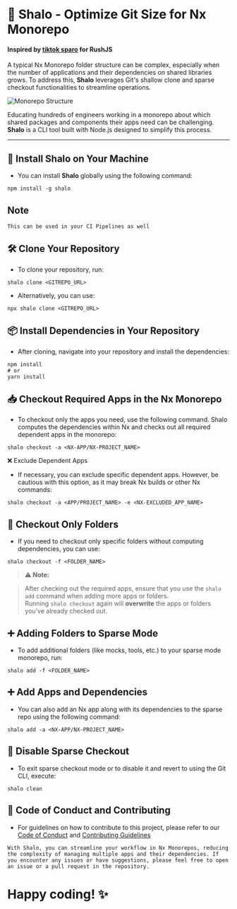 # 🎉 Shalo - Optimize Git Size for Nx Monorepo

#### Inspired by [tiktok sparo](https://github.com/tiktok/sparo) for RushJS

A typical Nx Monorepo folder structure can be complex, especially when the number of applications and their dependencies on shared libraries grows. To address this, **Shalo** leverages Git's shallow clone and sparse checkout functionalities to streamline operations.

![Monorepo Structure](https://github.com/user-attachments/assets/70887c17-fd06-45ac-bf7b-e616db105634)

Educating hundreds of engineers working in a monorepo about which shared packages and components their apps need can be challenging. **Shalo** is a CLI tool built with Node.js designed to simplify this process.

---

## 🚀 Install Shalo on Your Machine

- You can install **Shalo** globally using the following command:

```
npm install -g shalo
```

## Note
`This can be used in your CI Pipelines as well`

## 🛠️ Clone Your Repository

- To clone your repository, run:
```
shalo clone <GITREPO_URL>
```

- Alternatively, you can use:
```
npx shalo clone <GITREPO_URL>
```

## 📦 Install Dependencies in Your Repository

- After cloning, navigate into your repository and install the dependencies:
```
npm install
# or
yarn install
```

## 📥 Checkout Required Apps in the Nx Monorepo

- To checkout only the apps you need, use the following command. Shalo computes the dependencies within Nx and checks out all required dependent apps in the monorepo:
```
shalo checkout -a <NX-APP/NX-PROJECT_NAME>
```

❌ Exclude Dependent Apps
- If necessary, you can exclude specific dependent apps. However, be cautious with this option, as it may break Nx builds or other Nx commands:
```
shalo checkout -a <APP/PROJECT_NAME> -e <NX-EXCLUDED_APP_NAME>
```

## 📂 Checkout Only Folders

- If you need to checkout only specific folders without computing dependencies, you can use:
```
shalo checkout -f <FOLDER_NAME>
```

> **⚠️ Note:**

> After checking out the required apps, ensure that you use the `shalo add` command when adding more apps or folders.  
> Running `shalo checkout` again will **overwrite** the apps or folders you’ve already checked out.


## ➕ Adding Folders to Sparse Mode
- To add additional folders (like mocks, tools, etc.) to your sparse mode monorepo, run:
```
shalo add -f <FOLDER_NAME>
```

## ➕ Add Apps and Dependencies
- You can also add an Nx app along with its dependencies to the sparse repo using the following command:
```
shalo add -a <NX-APP/NX-PROJECT_NAME>
```

## 🔄 Disable Sparse Checkout
- To exit sparse checkout mode or to disable it and revert to using the Git CLI, execute:
```
shalo clean
```

## 📜 Code of Conduct and Contributing
- For guidelines on how to contribute to this project, please refer to our [Code of Conduct](https://github.com/MeiyappanKannappa/shalo/blob/master/code_of_conduct.md) and [Contributing Guidelines](https://github.com/MeiyappanKannappa/shalo/blob/master/contributing.md)

`
With Shalo, you can streamline your workflow in Nx Monorepos, reducing the complexity of managing multiple apps and their dependencies. If you encounter any issues or have suggestions, please feel free to open an issue or a pull request in the repository.
`

# Happy coding! ✨
